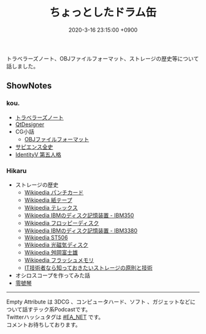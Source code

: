 ﻿---
actor_ids:
  - kou
  - hikaru
audio_file_path: /audio/23.mp3
audio_file_size: 33MB
date: 2020-3-16 23:15:00 +0900
description: トラベラーズノート、OBJファイルフォーマット、ストレージの歴史等について話しました。
duration: "73:33"
layout: article
title: 23. ちょっとしたドラム缶
---

トラベラーズノート、OBJファイルフォーマット、ストレージの歴史等について話しました。

## ShowNotes
### kou.
- [トラベラーズノート](https://www.amazon.co.jp/dp/B01BVJES3S/)
- [QtDesigner](https://qiita.com/it_ks/items/449b7418e83956ecdc8c)
- CG小話
    - [OBJファイルフォーマット](https://www.hiramine.com/programming/3dmodelfileformat/objfileformat.html)
- [サピエンス全史](https://www.amazon.co.jp/dp/B01LW7JZLC/ref=dp-kindle-redirect?_encoding=UTF8&btkr=1)
- [IdentityV 第五人格](https://www.identityv.jp/)

### Hikaru
- ストレージの歴史
    - [Wikipedia パンチカード](https://ja.wikipedia.org/wiki/%E3%83%91%E3%83%B3%E3%83%81%E3%82%AB%E3%83%BC%E3%83%89)
    - [Wikipedia 紙テープ](https://ja.wikipedia.org/wiki/%E7%B4%99%E3%83%86%E3%83%BC%E3%83%97)
    - [Wikipedia テレックス](https://ja.wikipedia.org/wiki/%E3%83%86%E3%83%AC%E3%83%83%E3%82%AF%E3%82%B9)
    - [Wikipedia IBMのディスク記憶装置 - IBM350](https://ja.wikipedia.org/wiki/IBM%E3%81%AE%E3%83%87%E3%82%A3%E3%82%B9%E3%82%AF%E8%A8%98%E6%86%B6%E8%A3%85%E7%BD%AE#IBM_350)
    - [Wikipedia フロッピーディスク](https://ja.wikipedia.org/wiki/%E3%83%95%E3%83%AD%E3%83%83%E3%83%94%E3%83%BC%E3%83%87%E3%82%A3%E3%82%B9%E3%82%AF)
    - [Wikipedia IBMのディスク記憶装置 - IBM3380](https://ja.wikipedia.org/wiki/IBM%E3%81%AE%E3%83%87%E3%82%A3%E3%82%B9%E3%82%AF%E8%A8%98%E6%86%B6%E8%A3%85%E7%BD%AE#IBM_3380)
    - [Wikipedia ST506](https://ja.wikipedia.org/wiki/ST-506)
    - [Wikipedia 光磁気ディスク](https://ja.wikipedia.org/wiki/%E5%85%89%E7%A3%81%E6%B0%97%E3%83%87%E3%82%A3%E3%82%B9%E3%82%AF)
    - [Wikipedia 舛岡富士雄](https://ja.wikipedia.org/wiki/%E8%88%9B%E5%B2%A1%E5%AF%8C%E5%A3%AB%E9%9B%84)
    - [Wikipedia フラッシュメモリ](https://ja.wikipedia.org/wiki/%E3%83%95%E3%83%A9%E3%83%83%E3%82%B7%E3%83%A5%E3%83%A1%E3%83%A2%E3%83%AA)
    - [IT技術者なら知っておきたいストレージの原則と技術](https://www.amazon.co.jp/dp/4844333518)
- オシロスコープを作ってみた話
- [零號琴](https://www.amazon.co.jp/dp/B07JMW1QL8/)

---

Empty Attribute は 3DCG 、コンピュータハード、ソフト 、ガジェットなどについて話すテック系Podcastです。  
Twitterハッシュタグは [#EA_NET](https://twitter.com/intent/tweet?hashtags=EA_Net) です。  
コメントお待ちしております。